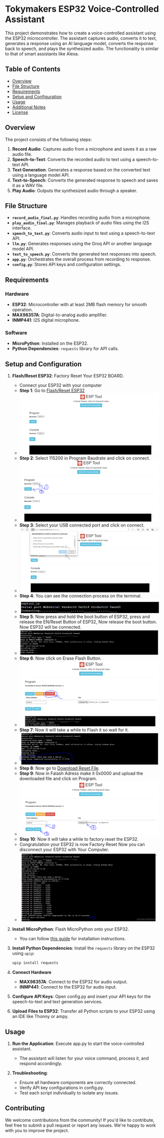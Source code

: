 # Tokymakers ESP32 Voice-Controlled Assistant

This project demonstrates how to create a voice-controlled assistant using the ESP32 microcontroller. The assistant captures audio, converts it to text, generates a response using an AI language model, converts the response back to speech, and plays the synthesized audio. The functionality is similar to that of smart assistants like Alexa.

## Table of Contents

- [Overview](#overview)
- [File Structure](#file-structure)
- [Requirements](#requirements)
- [Setup and Configuration](#setup-and-configuration)
- [Usage](#usage)
- [Additional Notes](#additional-notes)
- [License](#license)

## Overview

The project consists of the following steps:

1. **Record Audio**: Captures audio from a microphone and saves it as a raw audio file.
2. **Speech-to-Text**: Converts the recorded audio to text using a speech-to-text API.
3. **Text Generation**: Generates a response based on the converted text using a language model API.
4. **Text-to-Speech**: Converts the generated response to speech and saves it as a WAV file.
5. **Play Audio**: Outputs the synthesized audio through a speaker.

## File Structure

- **`record_audio_final.py`**: Handles recording audio from a microphone.
- **`play_audio_final.py`**: Manages playback of audio files using the I2S interface.
- **`speech_to_text.py`**: Converts audio input to text using a speech-to-text API.
- **`llm.py`**: Generates responses using the Groq API or another language model API.
- **`text_to_speech.py`**: Converts the generated text responses into speech.
- **`app.py`**: Orchestrates the overall process from recording to response.
- **`config.py`**: Stores API keys and configuration settings.

## Requirements

### Hardware
- **ESP32**: Microcontroller with at least 2MB flash memory for smooth operation.
- **MAX98357A**: Digital-to-analog audio amplifier.
- **INMP441**: I2S digital microphone.

### Software
- **MicroPython**: Installed on the ESP32.
- **Python Dependencies**: `requests` library for API calls.

## Setup and Configuration

1. **Flash/Reset ESP32**: Factory Reset Your ESP32 BOARD.
   - Connect your ESP32 with your computer
   - **Step 1**: Go to [Flash/Reset ESP32](https://espressif.github.io/esptool-js/)
   - <img src="./StepsForConfiguration/Step 1.PNG">
   - **Step 2**: Select 115200 in Program Baudrate and click on connect.
   - <img src="./StepsForConfiguration/Step 2.PNG">
   - **Step 3**: Select your USB connected port and click on connect.
   - <img src="./StepsForConfiguration/Step 3.png">
   - **Step 4**: You can see the connection process on the terminal.
   - <img src="./StepsForConfiguration/Step 4.png">
   - **Step 5**: Now press and hold the boot button of ESP32, press and release the EN/Reset Button of ESP32, Now release the boot button. Now ESP32 will be connected.
   - <img src="./StepsForConfiguration/Step 5.PNG">
   - **Step 6**: Now click on Erase Flash Button.
   - <img src="./StepsForConfiguration/Step 6.PNG">
   - **Step 7**: Now it will take a while to Flash it so wait for it.
   - <img src="./StepsForConfiguration/Step 7.PNG">
   - **Step 8**: Now go to [Download Reset File](https://www.youtube.com/redirect?event=video_description&redir_token=QUFFLUhqbnQ1T0pmalFPamxpY2xZdnVPNE9QX3JiQzNrZ3xBQ3Jtc0trMkJUOE1JQTJhcllFMUNfVU5hRmJBTUZxVV9mTHhBeFhKbkt5SEJvMVBOV2RMc1RaYlB6N1JHaTRkY2oyWDUwNjFXUG9rNF9JcXUzZGg2RjR1VGdjdlpjb1B3UUNKdWRoSmYzRVk3WEstcXJuS05pOA&q=https%3A%2F%2Fgithub.com%2Fitsbhupendrasingh%2FESP32-Factory-Reset-S2-and-bootloader%2Fraw%2FMaster%2FFactory_Reset_And_Bootloader_Repair.bin&v=3oEvXhgHZHo/).
   - **Step 9**: Now in Falash Adress make it 0x0000 and upload the downloaded file and click on Program.
   - <img src="./StepsForConfiguration/Step 8.PNG">
   - **Step 10**: Now it will take a while to factory reset the ESP32.
   - Congratulation your ESP32 is now Factory Reset Now you can disconnect your ESP32 with Your Computer.
   - <img src="./StepsForConfiguration/Step 9.PNG">

1. **Install MicroPython**: Flash MicroPython onto your ESP32.
   - You can follow [this guide](https://docs.micropython.org/en/latest/esp32/tutorial/intro.html) for installation instructions.

2. **Install Python Dependencies**: Install the `requests` library on the ESP32 using `upip`:
   ```bash
   upip install requests

3. **Connect Hardware**

   - **MAX98357A**: Connect to the ESP32 for audio output.
   - **INMP441**: Connect to the ESP32 for audio input.

5. **Configure API Keys**: Open config.py and insert your API keys for the speech-to-text and text generation services.

6. **Upload Files to ESP32**: Transfer all Python scripts to your ESP32 using an IDE like Thonny or ampy.

## Usage
1. **Run the Application**: Execute app.py to start the voice-controlled assistant.
    - The assistant will listen for your voice command, process it, and respond accordingly.

2. **Troubleshooting**:

    - Ensure all hardware components are correctly connected.
    - Verify API key configurations in config.py.
    - Test each script individually to isolate any issues.


## Contributing
We welcome contributions from the community! If you'd like to contribute, feel free to submit a pull request or report any issues. We're happy to work with you to improve the project.
